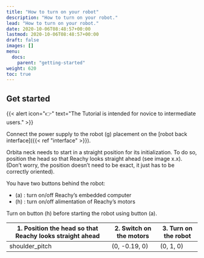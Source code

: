 ```yaml
---
title: "How to turn on your robot"
description: "How to turn on your robot."
lead: "How to turn on your robot."
date: 2020-10-06T08:48:57+00:00
lastmod: 2020-10-06T08:48:57+00:00
draft: false
images: []
menu:
  docs:
    parent: "getting-started"
weight: 620
toc: true
---
```


## Get started

{{< alert icon="👉" text="The Tutorial is intended for novice to intermediate users." >}}

Connect the power supply to the robot (g) placement on the [robot back interface]({{< ref "interface" >}}).  

Orbita neck needs to start in a straight position for its initialization. To do so, position the head so that Reachy looks straight ahead (see image x.x). (Don’t worry, the position doesn’t need to be exact, it just has to be correctly oriented).  

You have two buttons behind the robot:
- (a) : turn on/off Reachy’s embedded computer
- (h) : turn on/off alimentation of Reachy’s motors

Turn on button (h) before starting the robot using button (a).

| 1. Position the head so that Reachy looks straight ahead | 2. Switch on the motors | 3. Turn on the robot |
|-------|-------------|----------|
|shoulder_pitch|(0, -0.19, 0)|(0, 1, 0)|
